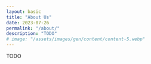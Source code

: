 ```yaml
---
layout: basic
title: "About Us"
date: 2023-07-26
permalink: "/about/"
description: "TODO"
# image: "/assets/images/gen/content/content-5.webp"
---
```


TODO